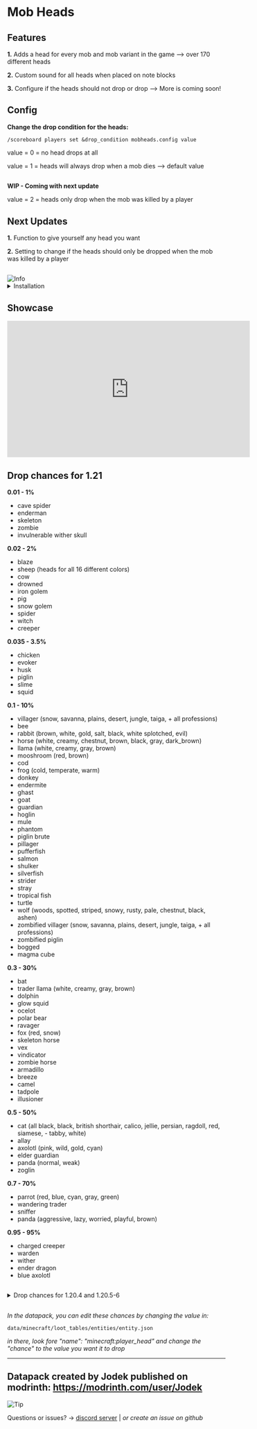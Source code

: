 # Mob Heads

## Features
**1.** Adds a head for every mob and mob variant in the game
--> over 170 different heads

**2.** Custom sound for all heads when placed on note blocks

**3.** Configure if the heads should not drop or drop
--> More is coming soon!

## Config

**Change the drop condition for the heads:**


```
/scoreboard players set &drop_condition mobheads.config value
```

value = 0 = no head drops at all

value = 1 = heads will always drop when a mob dies --> default value

##

**WIP - Coming with next update**

value = 2 = heads only drop when the mob was killed by a player


## Next Updates

**1.** Function to give yourself any head you want

**2.** Setting to change if the heads should only be dropped when the mob was killed by a player

##
  <picture>
     <source media="(prefers-color-scheme: light)" srcset="https://raw.githubusercontent.com/Mqxx/GitHub-Markdown/main/blockquotes/badge/light-theme/info.svg">
    <img alt="Info" src="https://raw.githubusercontent.com/Mqxx/GitHub-Markdown/main/blockquotes/badge/dark-theme/info.svg">
   </picture><br>

<details>
<summary>Installation</summary>
  
<picture>
   <source media="(prefers-color-scheme: light)" srcset="https://raw.githubusercontent.com/Mqxx/GitHub-Markdown/main/blockquotes/badge/light-theme/warning.svg">
   <img alt="Warning" src="https://raw.githubusercontent.com/Mqxx/GitHub-Markdown/main/blockquotes/badge/dark-theme/warning.svg">
 </picture><br>

 Make sure to have the correct version for your world/server

## Datapack

### Singleplayer

<kbd>WIN</kbd> + <kbd>R</kbd> --> `.minecraft` --> `saves` --> `YourWorldName` --> `datapacks`

Put the datapack inside the `datapacks` folder

do `/reload`

### Server

`ServerName` --> `data` --> `world` --> `datapacks`

Put the datapack inside the `datapacks` folder

do `/reload`

## Mod

### Singleplayer

<kbd>WIN</kbd> + <kbd>R</kbd> --> `.minecraft` --> `saves` --> `YourWorldName` --> `mods`

Put the mod inside the `mods` folder

restart your game

### Server

`ServerName` --> `data` --> `mods`

Put the mod inside the `mods` folder

restart the server

</details>

## Showcase

<iframe width="560" height="315" src="https://www.youtube-nocookie.com/embed/xsZPlTAnR1E" title="YouTube video player" frameborder="0" allow="accelerometer; autoplay; clipboard-write; encrypted-media; gyroscope; picture-in-picture; web-share" allowfullscreen></iframe>

##


## Drop chances for 1.21

**0.01 - 1%**
- cave spider
- enderman
- skeleton
- zombie
- invulnerable wither skull

**0.02 - 2%**
- blaze
- sheep (heads for all 16 different colors)
- cow
- drowned
- iron golem
- pig
- snow golem
- spider
- witch
- creeper

**0.035 - 3.5%**
- chicken
- evoker
- husk
- piglin
- slime
- squid

**0.1 - 10%**
- villager (snow, savanna, plains, desert, jungle, taiga, + all professions)
- bee
- rabbit (brown, white, gold, salt, black, white splotched, evil)
- horse (white, creamy, chestnut, brown, black, gray, dark_brown)
- llama (white, creamy, gray, brown)
- mooshroom (red, brown)
- cod
- frog (cold, temperate, warm)
- donkey
- endermite
- ghast
- goat
- guardian
- hoglin
- mule
- phantom
- piglin brute
- pillager
- pufferfish
- salmon
- shulker
- silverfish
- strider
- stray
- tropical fish
- turtle
- wolf (woods, spotted, striped, snowy, rusty, pale, chestnut, black, ashen)
- zombified villager (snow, savanna, plains, desert, jungle, taiga, + all professions)
- zombified piglin
- bogged
- magma cube

**0.3 - 30%**
- bat
- trader llama (white, creamy, gray, brown)
- dolphin
- glow squid
- ocelot
- polar bear
- ravager
- fox (red, snow)
- skeleton horse
- vex
- vindicator
- zombie horse
- armadillo
- breeze
- camel
- tadpole
- illusioner

**0.5 - 50%**
- cat (all black, black, british shorthair, calico, jellie, persian, ragdoll, red, siamese, - tabby, white) 
- allay
- axolotl (pink, wild, gold, cyan)
- elder guardian
- panda (normal, weak)
- zoglin

**0.7 - 70%**
- parrot (red, blue, cyan, gray, green)
- wandering trader
- sniffer
- panda (aggressive, lazy, worried, playful, brown)

**0.95 - 95%**
- charged creeper
- warden
- wither
- ender dragon
- blue axolotl


##

<details>
<summary>Drop chances for 1.20.4 and 1.20.5-6</summary>

You can use <kbd>Ctrl</kbd> + <kbd>F</kbd> to search

### Common = 0.02 = 2%

- Chicken
- Cow
- Cave Spider
- Creeper
- Pig
- Sheep (different heads for all colors)
- Skeleton
- Spider
- Zombie
- Snow Golem
- Iron Golem

### Rare = 0.1 = 10 %
- Bat
- Bee
- Blaze
- Bogged
- Cod
- Donkey
- Drowned
- Enderman
- Evoker
- Frog (variants: cold, temperate, warm) 
- Glow Squid
- Guardian
- Hoglin
- Horse (variants: white, creamy, chestnut, brown, black, gray, dark_brown)
- Husk
- Llama (variants: white, creamy, gray, bronw)
- Magma Cube
- Mooshroom (variants: red, brown)
- Mule
- Phantom
- Piglin
- Pillager
- Pufferfish
- Salmon
- Slime
- Squid
- Tropical Fish 
- Villager (snow, savanna, plains, desert, jungle, taiga)
- Witch
- Wolf (woods, spotted, striped, snowy, rusty, pale, chestnut, black, ashen)

### Epic 0.2 = 20 % 
- Armadillo
- Allay
- Axolotl (variants: pink, wild, gold, cyan, blue)
- Breeze (1.20.5)
- Camel
- Cat (variants: all black, black, british shorthair, calico, jellie, persian, ragdoll, red, siamese, tabby, white)
- Dolphin
- Elder Guardian
- Endermite
- Fox (variants: red, snow)
- Ghast
- Goat
- Illusioner (not in game)
- Ocelot
- Parrot (variants: red, blue, cyan, gray, green)
- Piglin Brute
- Polar Bear
- Rabbit (variants: brown, white, gold, salt, black, white splotched, evil)
- Ravager
- Shulker
- Silverfish
- Skeleton Horse
- Stray
- Strider
- Trader Llama (variants: white, creamy, gray, bronw)
- Turtle
- Vex
- Vindicator
- Wandering Trader
- Zoglin
- Zombie Horse 
- Zombie Villager
- Zombified Piglin

### Legendary 0.3 = 30%
- Sniffer
- Warden
- Panda (variants: normal, lazy, worried, playful, weak, aggressive)


### Mythic 0.5 = 50%
- Enderdragon 
- Wither 
- Brown Panda

</details>

##

_In the datapack, you can edit these chances by changing the value in:_


```
data/minecraft/loot_tables/entities/entity.json
```


_in there, look fore "name": "minecraft:player_head" and change the "chance" to the value you want it to drop_

---

## Datapack created by Jodek published on modrinth: https://modrinth.com/user/Jodek

<picture>
   <source media="(prefers-color-scheme: light)" srcset="https://raw.githubusercontent.com/Mqxx/GitHub-Markdown/main/blockquotes/badge/light-theme/tip.svg">
  <img alt="Tip" src="https://raw.githubusercontent.com/Mqxx/GitHub-Markdown/main/blockquotes/badge/dark-theme/tip.svg">
 </picture><br>
 
Questions or issues? -> [discord server](https://discord.gg/z2n3qTzQY6) | _or create an issue on github_
